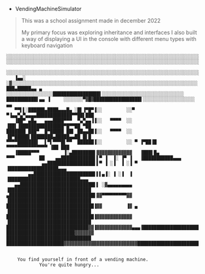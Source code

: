 * VendingMachineSimulator

> This was a school assignment made in december 2022
> 
> My primary focus was exploring inheritance and interfaces
> I also built a way of displaying a UI in the console 
> with different menu types with keyboard navigation



    ░░░░░░░░░░░░░░░░░░░░░░░░░░░░░░░░░░░░░░░░░░░░░░░░░░░░░░░░░░░░░░░░░░░░░░░░░░░░░░░░
    ░░░░░░░░░░░░░░░░░░░░░░░░░░░░░░░░░░░░░░░░░░░░░░░░░░░░░░░░░░░░░░░░░░░░░░░░░░░░░░░░
         ░░░░░░░░░░░░░░░░░░░░░░░░░░░░░░░░░░░░░░░░░░░░░░░░░░░░░░░░░░░░░░░░░░░░░░░░░░░
       ▐▄▄░   ░▓░░░░░░░░░░░░░░░░░░░░░░░░░░░░░░░░░░░░░░░░░░░░░░░░░░░░░░░░░░░░░░░░░░░░
    ███▄█████▄▄ ▄  ░░░░░░░░░░░░░░░░░█████████████████▌░░░░░░░░░░░░░░░░░░░░░░░░░░░░░░
    ███████████▌▄▄ ▐     ░░░░░░░▀▓█▓█████████████████▌░░░░░░░░░░░░░░░░░░░         ▄▄
       ▀▀▌▌░██████▄████▄▄▄█▄ ░█▌▐▀█▀▐░░         ░░▀ ▀▐▄▄▀▄▀▄▄▄▄█████████████▀▀██▌███
       ▐██▀ ▄█▄   ▄▄▄████▀▀▀  ▀▄▀▄▄▐▐░░   ▀▀▀▀  ░░   ▐██▌▐████████████████▀█▀▀██ ▀██
    ███████ ███▀  █▀█████ ██▌ ██▄▄██▐░░   ▀▀▀▀  ░░   ▐█▀█████▌████████▄█████▄▄██ █▌█
    ▀▀▀▀███████▌  ▌▀▌▀▀▀█▌▀▀  ██████▐░░         ░░ ▀ ▐▀██▐█  ▀▀▀▀▀▀▀▀▀▀▀▀▀▀▀ ▐██ ███
       ▐█████▀▀▀         ▐░▄████████▌▓▓▓▓▓▓▓▓▓▓▓▓▓   ▐███▌█▄
    ▀▀▀         ██    ▄▄████████████▌▌▀ ▐  ▐░ ▐▀ ▐   ▐███████████▄▄▄
                 ▄▄█████████████████▌▌▀ ▐ ░▐  ▐ ░▐ ▀ ▐██████████████████▄▄▄
            ▄▄██████████████████████▌▌▌▄▐░ ▐ ░▐  ▐   ▐██████████████████████████▄▄▄
       ▄▄███████████████████████████▌▌ ░▓▄▄▄▄▄▄▄▄▄   ▐██████████████████████████████
    ▄███████████████████████████████▌▓▓▀▀▀▀▀▀▀▀▀▓▓   ▐██████████████████████████████
    ████████████████████████████████▐▓▓         ▐▓ ▄ ▐██████████████████████████████
    ████████████████████████████████▐▓▓▓▓▓▓▓▓▓▓▓▓▓   ▐██████████████████████████████
    ██████████████████████████████▓▓▐▓▓▓▓▓▓▓▓▓▓▓▓▓▄▄▄▐██████████████████████████████
    █████████████████████████▓▓▓▓▓▓▓                 ███████████████████████████████
    █████████████████████▓▓▓▓▓▓▓▓▓▓▓▓▓▓▓▓▓▓▓▓▓▓▓▓▓▓▓████████████████████████████████
    

		You find yourself in front of a vending machine.
				You're quite hungry...